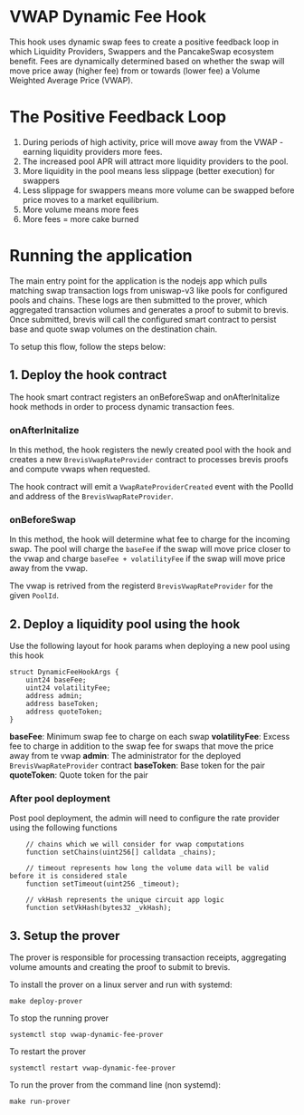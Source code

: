 # VWAP Dynamic Fee Hook

This hook uses dynamic swap fees to create a positive feedback loop in which Liquidity Providers, Swappers and the PancakeSwap ecosystem benefit. Fees are dynamically determined based on whether the swap will move price away (higher fee) from or towards (lower fee) a Volume Weighted Average Price (VWAP).  

# The Positive Feedback Loop
1. During periods of high activity, price will move away from the VWAP - earning liquidity providers more fees. 
2. The increased pool APR will attract more liquidity providers to the pool. 
3. More liquidity in the pool means less slippage (better execution) for swappers
4. Less slippage for swappers means more volume can be swapped before price moves to a market equilibrium.
5. More volume means more fees
6. More fees = more cake burned

# Running the application
The main entry point for the application is the nodejs app which pulls matching swap transaction logs from uniswap-v3 like pools for configured pools and chains. These logs are then submitted to the prover, which aggregated transaction volumes and generates a proof to submit to brevis. Once submitted, brevis will call the configured smart contract to persist base and quote swap volumes on the destination chain. 

To setup this flow, follow the steps below:

## 1. Deploy the hook contract
The hook smart contract registers an onBeforeSwap and onAfterInitalize hook methods in order to process dynamic transaction fees.

### onAfterInitalize
In this method, the hook registers the newly created pool with the hook and creates a new `BrevisVwapRateProvider` contract to processes brevis proofs and compute vwaps when requested.

The hook contract will emit a `VwapRateProviderCreated` event with the PoolId and address of the `BrevisVwapRateProvider`.

### onBeforeSwap
In this method, the hook will determine what fee to charge for the incoming swap. The pool will charge the `baseFee` if the swap will move price closer to the vwap and charge `baseFee + volatilityFee` if the swap will move price away from the vwap.

The vwap is retrived from the registerd `BrevisVwapRateProvider` for the given `PoolId`.

## 2. Deploy a liquidity pool using the hook
Use the following layout for hook params when deploying a new pool using this hook

``` solidity
struct DynamicFeeHookArgs {
    uint24 baseFee;
    uint24 volatilityFee;
    address admin;
    address baseToken;
    address quoteToken;
}
```

**baseFee**: Minimum swap fee to charge on each swap
**volatilityFee**: Excess fee to charge in addition to the swap fee for swaps that move the price away from te vwap
**admin**: The administrator for the deployed `BrevisVwapRateProvider` contract
**baseToken**: Base token for the pair
**quoteToken**: Quote token for the pair

### After pool deployment
Post pool deployment, the admin will need to configure the rate provider using the following functions

``` solidity
    // chains which we will consider for vwap computations
    function setChains(uint256[] calldata _chains);

    // timeout represents how long the volume data will be valid before it is considered stale
    function setTimeout(uint256 _timeout);

    // vkHash represents the unique circuit app logic
    function setVkHash(bytes32 _vkHash);
```


## 3. Setup the prover
The prover is responsible for processing transaction receipts, aggregating volume amounts and creating the proof to submit to brevis.

To install the prover on a linux server and run with systemd:

```shell
make deploy-prover
```

To stop the running prover

```shell
systemctl stop vwap-dynamic-fee-prover
```

To restart the prover

```shell
systemctl restart vwap-dynamic-fee-prover
```

To run the prover from the command line (non systemd):

```shell
make run-prover
```


